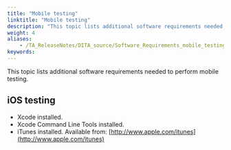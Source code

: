 ```yaml
--- 
title: "Mobile testing"
linktitle: "Mobile testing"
description: "This topic lists additional software requirements needed to perform mobile testing."
weight: 4
aliases: 
    - /TA_ReleaseNotes/DITA_source/Software_Requirements_mobile_testing.html
keywords: 
---
```


This topic lists additional software requirements needed to perform mobile testing.

## iOS testing

-   Xcode installed.
-   Xcode Command Line Tools installed.
-   iTunes installed. Available from: [http://www.apple.com/itunes](http://www.apple.com/itunes)


